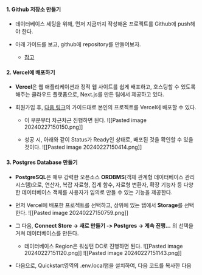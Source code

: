 
#### 1. Github 저장소 만들기

- 데이터베이스 세팅을 위해, 먼저 지금까지 작성해온 프로젝트를 Github에 push해야 한다. 

- 아래 가이드를 보고, github에 repository를 만들어보자.
	- [참고](https://docs.github.com/en/repositories/creating-and-managing-repositories/quickstart-for-repositories)


#### 2. Vercel에 배포하기

- **Vercel**은 웹 애플리케이션과 정적 웹 사이트를 쉽게 배포하고, 호스팅할 수 있도록 해주는 클라우드 플랫폼으로, Next.js를 만든 팀에서 제공하고 있다.

- 회원가입 후, [다음 링크](https://nextjs.org/learn/dashboard-app/setting-up-your-database)의 가이드대로 본인의 프로젝트를 Vercel에 배포할 수 있다.
	- 이 부분부터 차근차근 진행하면 된다.
	  ![[Pasted image 20240227150150.png]]
	
	- 성공 시, 아래와 같이 Status가 Ready인 상태로, 배포된 것을 확인할 수 있을 것이다.
	  ![[Pasted image 20240227150414.png]]


#### 3. Postgres Database 만들기

- **PostgreSQL**은 매우 강력한 오픈소스 **ORDBMS**(객체 관계형 데이터베이스 관리 시스템)으로, 연산자, 복잡 자료형, 집계 함수, 자료형 변환자, 확장 기능자 등 다양한 데이터베이스 객체를 사용자가 임의로 만들 수 있는 기능을 제공한다.

- 먼저 Vercel에 배포한 프로젝트를 선택하고, 상위에 있는 탭에서 **Storage**를 선택한다.
  ![[Pasted image 20240227150759.png]]

- 그 다음, **Connect Store -> 새로 만들기 -> Postgres -> 계속 진행...** 의 선택을 거쳐 데이터베이스를 만든다.
	- 데이터베이스 Region은 워싱턴 DC로 진행하면 된다.
  ![[Pasted image 20240227151120.png]]
  ![[Pasted image 20240227151143.png]]

- 다음으로, Quickstart영역의 .env.local탭을 설치하여, 다음 코드를 복사한 다음